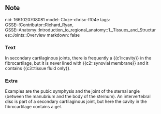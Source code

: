## Note
nid: 1661020708081
model: Cloze-chrisc-ff04e
tags: GSSE::!Contributor::Richard_Ryan, GSSE::Anatomy::Introduction_to_regional_anatomy::1._Tissues_and_Structures::Joints::Overview
markdown: false

### Text
<div class='toggle'>
  In secondary cartilaginous joints, there is frequently a
  {{c1::cavity}} in the fibrocartilage, but it is never lined with
  {{c2::synovial membrane}} and it contains {{c3::tissue fluid
  only}}.
</div>

### Extra
<p id="25ad3f03-5715-477a-a543-69462905394c" class="">Examples are
the pubic symphysis and the joint of the sternal angle (between the
manubrium and the body of the sternum). An intervertebral disc is
part of a secondary cartilaginous joint, but here the cavity in the
fibrocartilage contains a gel.
